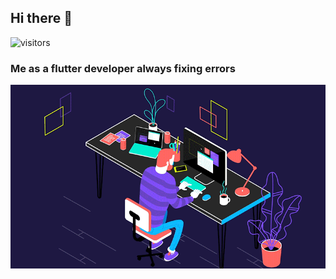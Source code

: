  <h2> Hi there 👋</h2>
 
 ![visitors](https://visitor-badge.laobi.icu/badge?page_id=ismailummer.ismailummer)
   <img src=https://img.shields.io/badge/flutter-devoloper-blue width=10rem height=10rem>
 <h3>Me as a flutter developer always fixing errors</h3>
 <img src=res/errorcode.gif>
<!--
**IsmailUmmer/ismailummer** is a ✨ _special_ ✨ repository because its `README.md` (this file) appears on your GitHub profile.

Here are some ideas to get you started:

- 🔭 I’m currently working on ...
- 🌱 I’m currently learning ...
- 👯 I’m looking to collaborate on ...
- 🤔 I’m looking for help with ...
- 💬 Ask me about ...
- 📫 How to reach me: ...
- 😄 Pronouns: ...
- ⚡ Fun fact: ...
-->
